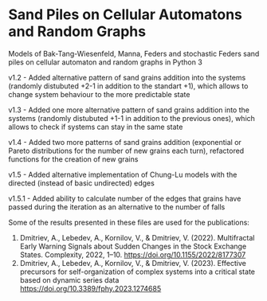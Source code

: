 # Sand Piles on Cellular Automatons and Random Graphs
Models of Bak-Tang-Wiesenfeld, Manna, Feders and stochastic Feders sand piles on cellular automaton and random graphs in Python 3

v1.2 - Added alternative pattern of sand grains addition into the systems (randomly distubuted +2-1 in addition to the standart +1), which allows to change system behaviour to the more predictable state

v1.3 - Added one more alternative pattern of sand grains addition into the systems (randomly distubuted +1-1 in addition to the previous ones), which allows to check if systems can stay in the same state

v1.4 - Added two more patterns of sand grains addition (exponential or Pareto distributions for the number of new grains each turn), refactored functions for the creation of new grains

v1.5 - Added alternative implementation of Chung-Lu models with the directed (instead of basic undirected) edges

v1.5.1 - Added ability to calculate number of the edges that grains have passed during the iteration as an alternative to the number of falls

Some of the results presented in these files are used for the publications:
  1. Dmitriev, A., Lebedev, A., Kornilov, V., & Dmitriev, V. (2022). Multifractal Early Warning Signals about Sudden Changes in the Stock Exchange States. Complexity, 2022, 1–10. 
  https://doi.org/10.1155/2022/8177307
  2. Dmitriev, A., Lebedev, A., Kornilov, V., & Dmitriev, V. (2023). Effective precursors for self-organization of complex systems into a critical state based on dynamic series data
  https://doi.org/10.3389/fphy.2023.1274685
